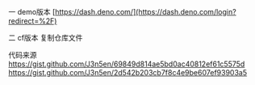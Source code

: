一 demo版本
[https://dash.deno.com/](https://dash.deno.com/login?redirect=%2F)

二 cf版本
复制仓库文件

代码来源
https://gist.github.com/J3n5en/69849d814ae5bd0ac40812ef61c5575d
https://gist.github.com/J3n5en/2d542b203cb7f8c4e9be607ef93903a5
